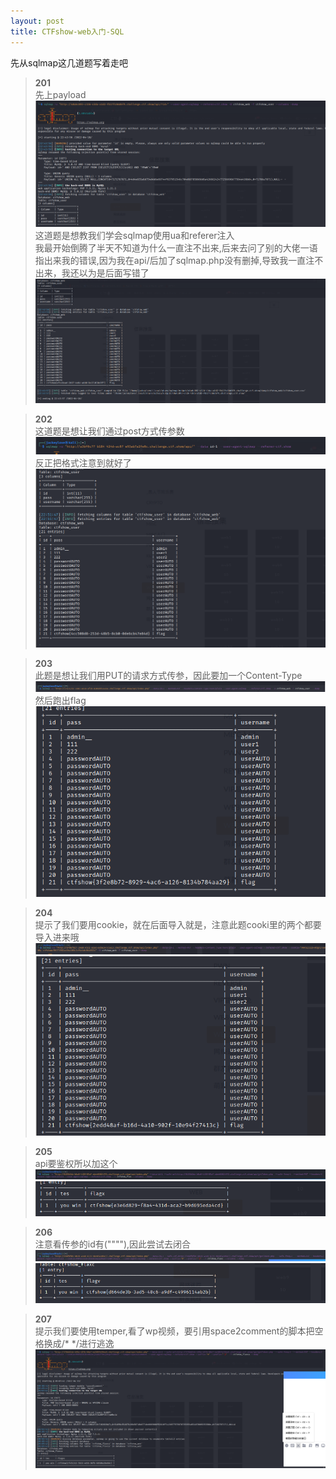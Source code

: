 ```yaml
---
layout: post
title: CTFshow-web入门-SQL
---
```

  
先从sqlmap这几道题写着走吧   
>**201**  
先上payload          
![201](/assets/images/201.png)        
这道题是想教我们学会sqlmap使用ua和referer注入      
我最开始倒腾了半天不知道为什么一直注不出来,后来去问了别的大佬一语指出来我的错误,因为我在api/后加了sqlmap.php没有删掉,导致我一直注不出来，我还以为是后面写错了       
![2011](/assets/images/2011.png)    

>**202**        
这道题是想让我们通过post方式传参数      
![202](/assets/images/202.png)          
反正把格式注意到就好了    
![2022](/assets/images/2022.png)       
  
>**203**   
此题是想让我们用PUT的请求方式传参，因此要加一个Content-Type
![203](/assets/images/203.png)   
然后跑出flag   
![203](/assets/images/2033.png)    

>**204**   
提示了我们要用cookie，就在后面导入就是，注意此题cooki里的两个都要导入进来哦   
![204](/assets/images/204.png)   
![2044](/assets/images/2044.png)    

>**205**    
api要鉴权所以加这个   
![205](/assets/images/205.png)   
![205](/assets/images/2055.png)    

>**206**    
注意看传参的id有(""""),因此尝试去闭合   
![206](/assets/images/206.png)    
![206](/assets/images/2066.png)    

>**207**   
提示我们要使用temper,看了wp视频，要引用space2comment的脚本把空格换成/* */进行逃逸   
![207](/assets/images/207.png)   

